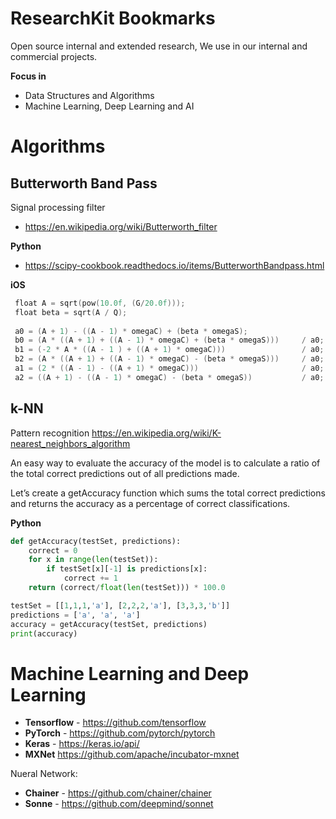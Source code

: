 # ResearchKit Bookmarks
Open source internal and extended research, We use in our internal and commercial projects.

**Focus in**
- Data Structures and Algorithms
- Machine Learning, Deep Learning and AI

# Algorithms
## Butterworth Band Pass
Signal processing filter
- https://en.wikipedia.org/wiki/Butterworth_filter

**Python**
- https://scipy-cookbook.readthedocs.io/items/ButterworthBandpass.html

**iOS**
```swift
 float A = sqrt(pow(10.0f, (G/20.0f)));
 float beta = sqrt(A / Q);
 
 a0 = (A + 1) - ((A - 1) * omegaC) + (beta * omegaS);
 b0 = (A * ((A + 1) + ((A - 1) * omegaC) + (beta * omegaS)))     / a0;
 b1 = (-2 * A * ((A - 1 ) + ((A + 1) * omegaC)))                 / a0;
 b2 = (A * ((A + 1) + ((A - 1) * omegaC) - (beta * omegaS)))     / a0;
 a1 = (2 * ((A - 1) - ((A + 1) * omegaC)))                       / a0;
 a2 = ((A + 1) - ((A - 1) * omegaC) - (beta * omegaS))           / a0;
```

## k-NN
Pattern recognition
https://en.wikipedia.org/wiki/K-nearest_neighbors_algorithm

An easy way to evaluate the accuracy of the model is to calculate a ratio of the total correct predictions out of all predictions made.

Let’s create a getAccuracy function which sums the total correct predictions and returns the accuracy as a percentage of correct classifications.

**Python**
```python
def getAccuracy(testSet, predictions):
    correct = 0
    for x in range(len(testSet)):
        if testSet[x][-1] is predictions[x]:
            correct += 1
    return (correct/float(len(testSet))) * 100.0
```
```python
testSet = [[1,1,1,'a'], [2,2,2,'a'], [3,3,3,'b']]
predictions = ['a', 'a', 'a']
accuracy = getAccuracy(testSet, predictions)
print(accuracy)
```



# Machine Learning and Deep Learning
- **Tensorflow** - https://github.com/tensorflow
- **PyTorch** - https://github.com/pytorch/pytorch
- **Keras** - https://keras.io/api/
- **MXNet** https://github.com/apache/incubator-mxnet

Nueral Network:
- **Chainer** - https://github.com/chainer/chainer
- **Sonne** - https://github.com/deepmind/sonnet
